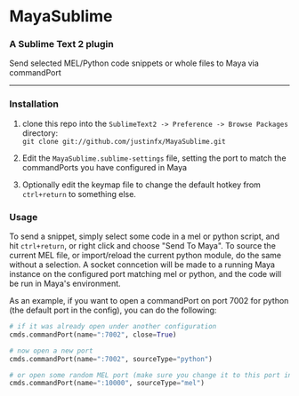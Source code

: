 # MayaSublime
### A Sublime Text 2 plugin

Send selected MEL/Python code snippets or whole files to Maya via commandPort

----------

### Installation

1. clone this repo into the `SublimeText2 -> Preference -> Browse Packages` directory:  
`git clone git://github.com/justinfx/MayaSublime.git`

2. Edit the `MayaSublime.sublime-settings` file, setting the port to match the commandPorts you have configured in Maya

3. Optionally edit the keymap file to change the default hotkey from `ctrl+return` to something else.

### Usage

To send a snippet, simply select some code in a mel or python script, and hit `ctrl+return`, or right click and choose "Send To Maya".
To source the current MEL file, or import/reload the current python module, do the same without a selection.
A socket conncetion will be made to a running Maya instance on the configured port matching mel or python, and the code will be 
run in Maya's environment.

As an example, if you want to open a commandPort on port 7002 for python (the default port in the config), you can do the following:

```python
# if it was already open under another configuration
cmds.commandPort(name=":7002", close=True)

# now open a new port
cmds.commandPort(name=":7002", sourceType="python")

# or open some random MEL port (make sure you change it to this port in your config file)
cmds.commandPort(name=":10000", sourceType="mel")

```
